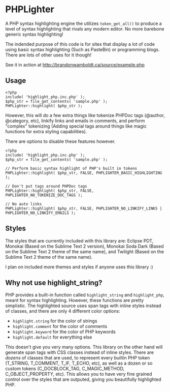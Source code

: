 PHPLighter
==========

A PHP syntax highlighting engine the utilizes `token_get_all()` to produce a level of syntax highlighting that rivals any modern editor. No more barebone generic syntax highlighting!

The indended purpose of this code is for sites that display a lot of code using basic syntax highlighting (Such as PasteBin) or programming blogs. There are lots of other uses for it though!

See it in action at http://brandonwamboldt.ca/source/example.php

Usage
-----

```
<?php
include( 'highlight_php.inc.php' );
$php_str = file_get_contents( 'sample.php' );
PHPLighter::highlight( $php_str );
```

However, this will do a few extra things like tokenize PHPDoc tags (@author, @category, etc), linkify links and emails in comments, and perform "complex" tokenizing (Adding special tags around things like magic functions for extra styling capabilities).

There are options to disable these features however.

```
<?php
include( 'highlight_php.inc.php' );
$php_str = file_get_contents( 'sample.php' );

// Perform basic syntax highlight of PHP's built in tokens
PHPLighter::highlight( $php_str, FALSE, PHPLIGHTER_BASIC_HIGHLIGHTING );

// Don't put tags around PHPDoc tags
PHPLighter::highlight( $php_str, FALSE, PHPLIGHTER_NO_TOKENIZE_DOC_TAGS );

// No auto links
PHPLighter::highlight( $php_str, FALSE, PHPLIGHTER_NO_LINKIFY_LINKS | PHPLIGHTER_NO_LINKIFY_EMAILS );
```

Styles
------

The styles that are currently included with this library are: Eclipse PDT, Monokai (Based on the Sublime Text 2 version), Monokai Soda Dark (Based on the Sublime Text 2 theme of the same name), and Twilight (Based on the Sublime Text 2 theme of the same name).

I plan on included more themes and styles if anyone uses this library :)

Why not use highlight_string?
-----------------------------

PHP provides a built-in function called `highlight_string` and `highlight_php`, meant for syntax highlighting. However, these functions are pretty simplistic. The highlighted source uses span tags with inline styles instead of classes, and there are only 4 different color options: 

* `highlight.string` for the color of strings
* `highlight.comment` for the color of comments
* `highlight.keyword` for the color of PHP keywords
* `highlight.default` for everything else

This doesn't give you very many options. This library on the other hand will generate span tags with CSS classes instead of inline styles. There are *dozens* of classes that are used, to represent every builtin PHP token (T_STRING, T_COMMENT, T_IF, T_ECHO, etc), as well as a dozen or so custom tokens (C_DOCBLOCK_TAG, C_MAGIC_METHOD, C_OBJECT_PROPERTY, etc). This allows you to have very fine grained control over the styles that are outputed, giving you beautifully highlighted PHP.
